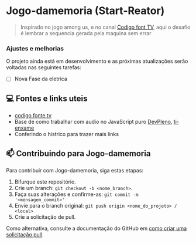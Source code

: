 # Jogo-damemoria (Start-Reator)

<!---Esses são exemplos. Veja https://shields.io para outras pessoas ou para personalizar este conjunto de escudos. Você pode querer incluir dependências, status do projeto e informações de licença aqui--->
<!-- 
![GitHub repo size](https://img.shields.io/github/repo-size/iuricode/README-template?style=for-the-badge)
![GitHub language count](https://img.shields.io/github/languages/count/iuricode/README-template?style=for-the-badge)
![GitHub forks](https://img.shields.io/github/forks/iuricode/README-template?style=for-the-badge)
![Bitbucket open issues](https://img.shields.io/bitbucket/issues/iuricode/README-template?style=for-the-badge)
![Bitbucket open pull requests](https://img.shields.io/bitbucket/pr-raw/iuricode/README-template?style=for-the-badge)

<img src="exemplo-image.png" alt="exemplo imagem"> -->

> Inspirado no jogo among us, e no canal [Codigo font TV](https://www.youtube.com/c/codigofontetv), aqui o desafio é lembrar a sequencia gerada pela maquina sem errar 

### Ajustes e melhorias

O projeto ainda está em desenvolvimento e as próximas atualizações serão voltadas nas seguintes tarefas:

- [ ] Nova Fase da eletrica

## 💻 Fontes e links uteis 

* [codigo fonte tv](https://www.youtube.com/results?search_query=codigo+fonte+tv+among+us)
* Base de como trabalhar com audio no JavaScript puro [DevPleno](https://www.youtube.com/watch?v=ESq1xOs2HsU), [ti-enxame](https://www.ti-enxame.com/pt/javascript/reproduzindo-audio-com-javascript/942093167/)
* Conferindo o histrico para trazer mais links


## 📫 Contribuindo para Jogo-damemoria

Para contribuir com Jogo-damemoria, siga estas etapas:

1. Bifurque este repositório.
2. Crie um branch: `git checkout -b <nome_branch>`.
3. Faça suas alterações e confirme-as: `git commit -m '<mensagem_commit>'`
4. Envie para o branch original: `git push origin <nome_do_projeto> / <local>`
5. Crie a solicitação de pull.

Como alternativa, consulte a documentação do GitHub em [como criar uma solicitação pull](https://help.github.com/en/github/collaborating-with-issues-and-pull-requests/creating-a-pull-request).


